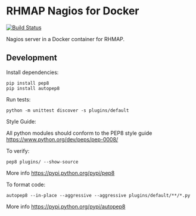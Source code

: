 # RHMAP Nagios for Docker

[![Build Status](https://travis-ci.org/feedhenry/nagios-container.svg?branch=master)](https://travis-ci.org/feedhenry/nagios-container)

Nagios server in a Docker container for RHMAP.

## Development

Install dependencies:
```
pip install pep8
pip install autopep8
```

Run tests:

```
python -m unittest discover -s plugins/default
```

Style Guide:

All python modules should conform to the PEP8 style guide https://www.python.org/dev/peps/pep-0008/

To verify:

```
pep8 plugins/ --show-source
```

More info https://pypi.python.org/pypi/pep8

To format code:

```
autopep8 --in-place --aggressive --aggressive plugins/default/**/*.py
```

More info https://pypi.python.org/pypi/autopep8
